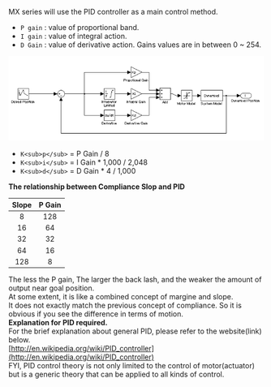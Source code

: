 MX series will use the PID controller as a main control method.  
- `P gain` : value of proportional band.
- `I gain` : value of integral action.
- `D Gain` : value of derivative action.
Gains values are in between 0 ~ 254.

![](/assets/images/dxl/mx/mx-12_pid_control.png)

- `K<sub>p</sub>` = P Gain / 8
- `K<sub>i</sub>` = I Gain * 1,000 / 2,048
- `K<sub>d</sub>` = D Gain * 4 / 1,000

**The relationship between Compliance Slop and PID**

|Slope|P Gain|
| :---: | :---: |
|8|128|
|16|64|
|32|32|
|64|16|
|128|8|

The less the P gain, The larger the back lash, and the weaker the amount of output near goal position.  
At some extent, it is like a combined concept of margine and slope.  
It does not exactly match the previous concept of compliance. So it is obvious if you see the difference in terms of motion.  
**Explanation for PID required.**  
For the brief explanation about general PID, please refer to the website(link) below.  
[http://en.wikipedia.org/wiki/PID_controller](http://en.wikipedia.org/wiki/PID_controller)  
FYI, PID control theory is not only limited to the control of motor(actuator) but is a generic theory that can be applied to all kinds of control.
